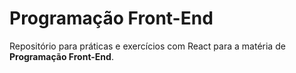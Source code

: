 # Programação Front-End
Repositório para práticas e exercícios com React para a matéria de **Programação Front-End**.
